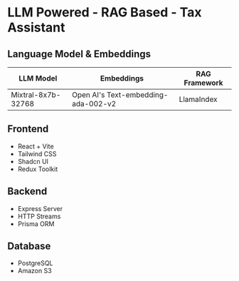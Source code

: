 # LLM Powered - RAG Based - Tax Assistant

## Language Model & Embeddings

| LLM Model          | Embeddings                          | RAG Framework |
|--------------------|-------------------------------------|---------------|
| Mixtral-8x7b-32768 | Open AI's Text-embedding-ada-002-v2 | LlamaIndex    |

## Frontend

- React + Vite
- Tailwind CSS
- Shadcn UI
- Redux Toolkit

## Backend

- Express Server
- HTTP Streams
- Prisma ORM

## Database

- PostgreSQL
- Amazon S3
